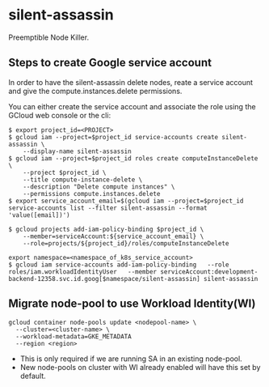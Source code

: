 # silent-assassin

Preemptible Node Killer.

## Steps to create Google service account
In order to have the silent-assassin delete nodes, reate a service account and give the compute.instances.delete permissions.

You can either create the service account and associate the role using the GCloud web console or the cli:
```
$ export project_id=<PROJECT>
$ gcloud iam --project=$project_id service-accounts create silent-assassin \
    --display-name silent-assassin
$ gcloud iam --project=$project_id roles create computeInstanceDelete \
    --project $project_id \
    --title compute-instance-delete \
    --description "Delete compute instances" \
    --permissions compute.instances.delete
$ export service_account_email=$(gcloud iam --project=$project_id service-accounts list --filter silent-assassin --format 'value([email])')

$ gcloud projects add-iam-policy-binding $project_id \
    --member=serviceAccount:${service_account_email} \
    --role=projects/${project_id}/roles/computeInstanceDelete

export namespace=<namespace_of_k8s_service_account>
$ gcloud iam service-accounts add-iam-policy-binding   --role roles/iam.workloadIdentityUser   --member serviceAccount:development-backend-12358.svc.id.goog[$namespace/silent-assassin] silent-assassin
```

## Migrate node-pool to use Workload Identity(WI)
```
gcloud container node-pools update <nodepool-name> \
  --cluster=<cluster-name> \
  --workload-metadata=GKE_METADATA
  --region <region>
 ```
 - This is only required if we are running SA in an existing node-pool.
 - New node-pools on cluster with WI already enabled will have this set by default.
